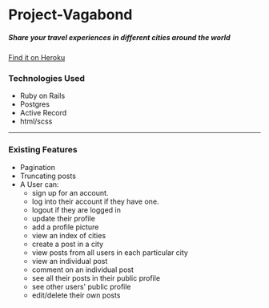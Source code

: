 # Project-Vagabond

##### Share your travel experiences in different cities around the world

[Find it on Heroku](https://vagabond-team4.herokuapp.com/)

### Technologies Used
* Ruby on Rails
* Postgres
* Active Record
* html/scss
---

### Existing Features
* Pagination
* Truncating posts
* A User can:
  * sign up for an account.
  * log into their account if they have one.
  * logout if they are logged in
  * update their profile
  * add a profile picture
  * view an index of cities
  * create a post in a city
  * view posts from all users in each particular city
  * view an individual post
  * comment on an individual post
  * see all their posts in their public profile
  * see other users' public profile
  * edit/delete their own posts
